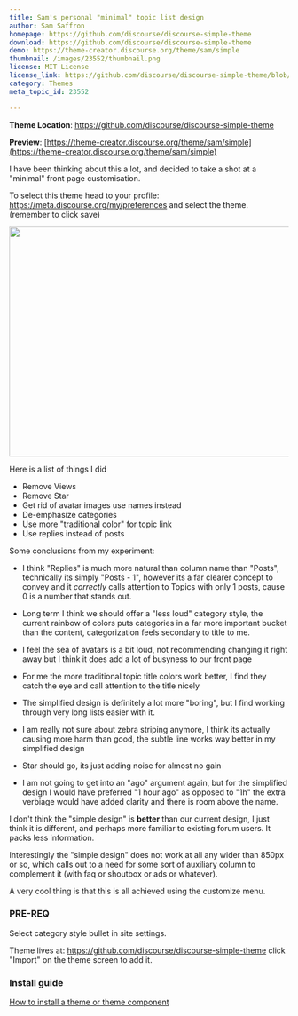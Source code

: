 ```yaml
---
title: Sam's personal "minimal" topic list design
author: Sam Saffron
homepage: https://github.com/discourse/discourse-simple-theme
download: https://github.com/discourse/discourse-simple-theme
demo: https://theme-creator.discourse.org/theme/sam/simple
thumbnail: /images/23552/thumbnail.png
license: MIT License
license_link: https://github.com/discourse/discourse-simple-theme/blob/master/LICENSE.txt
category: Themes
meta_topic_id: 23552

---
```


**Theme Location**: https://github.com/discourse/discourse-simple-theme

**Preview**: [https://theme-creator.discourse.org/theme/sam/simple](https://theme-creator.discourse.org/theme/sam/simple)


I have been thinking about this a lot, and decided to take a shot at a "minimal" front page customisation.

To select this theme head to your profile: https://meta.discourse.org/my/preferences and select the theme. (remember to click save)

<img src="//assets-meta-cdck-prod-meta.s3.dualstack.us-west-1.amazonaws.com/original/3X/d/f/dfd9212dba865fb66fc923bc9b14d7d4141c1961.png" width="690" height="414"> 


Here is a list of things I did

- Remove Views
- Remove Star 
- Get rid of avatar images use names instead
- De-emphasize categories
- Use more "traditional color" for topic link
- Use replies instead of posts

Some conclusions from my experiment:

- I think "Replies" is much more natural than column name than "Posts", technically its simply "Posts - 1", however its a far clearer concept to convey and it *correctly* calls attention to Topics with only 1 posts, cause 0 is a number that stands out.

- Long term I think we should offer a "less loud" category style, the current rainbow of colors puts categories in a far more important bucket than the content, categorization feels secondary to title to me. 

- I feel the sea of avatars is a bit loud, not recommending changing it right away but I think it does add a lot of busyness to our front page

- For me the more traditional topic title colors work better, I find they catch the eye and call attention to the title nicely 

- The simplified design is definitely a lot more "boring", but I find working through very long lists easier with it.

- I am really not sure about zebra striping anymore, I think its actually causing more harm than good, the subtle line works way better in my simplified design

- Star should go, its just adding noise for almost no gain

- I am not going to get into an "ago" argument again, but for the simplified design I would have preferred "1 hour ago" as opposed to "1h" the extra verbiage would have added clarity and there is room above the name. 

I don't think the "simple design" is **better** than our current design, I just think it is different, and perhaps more familiar to existing forum users. It packs less information. 

Interestingly the "simple design" does not work at all any wider than 850px or so, which calls out to a need for some sort of auxiliary column to complement it (with faq or shoutbox or ads or whatever). 

A very cool thing is that this is all achieved using the customize menu. 

### PRE-REQ

Select category style bullet in site settings.  

Theme lives at: https://github.com/discourse/discourse-simple-theme click "Import" on the theme screen to add it.


### Install guide

[How to install a theme or theme component](https://meta.discourse.org/t/how-do-i-install-a-theme-or-theme-component/63682)